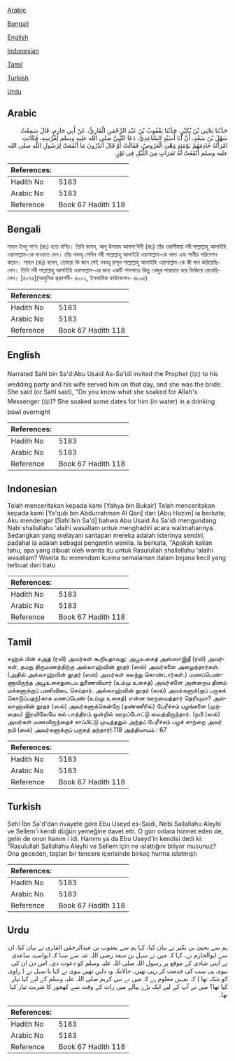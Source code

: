 [Arabic](#arabic)

[Bengali](#bengali)

[English](#english)

[Indonesian](#indonesian)

[Tamil](#tamil)

[Turkish](#turkish)

[Urdu](#urdu)

## Arabic


<div dir="rtl" lang="ar" style={{fontSize:'larger',backgroundColor:'#f8f9fa',padding:20}}>
حَدَّثَنَا يَحْيَى بْنُ بُكَيْرٍ، حَدَّثَنَا يَعْقُوبُ بْنُ عَبْدِ الرَّحْمَنِ الْقَارِيُّ، عَنْ أَبِي حَازِمٍ، قَالَ سَمِعْتُ سَهْلَ بْنَ سَعْدٍ، أَنَّ أَبَا أُسَيْدٍ السَّاعِدِيَّ، دَعَا النَّبِيَّ صلى الله عليه وسلم لِعُرْسِهِ، فَكَانَتِ امْرَأَتُهُ خَادِمَهُمْ يَوْمَئِذٍ وَهْىَ الْعَرُوسُ، فَقَالَتْ أَوْ قَالَ أَتَدْرُونَ مَا أَنْقَعَتْ لِرَسُولِ اللَّهِ صلى الله عليه وسلم أَنْقَعَتْ لَهُ تَمَرَاتٍ مِنَ اللَّيْلِ فِي تَوْرٍ‏.‏
</div>
<div style={{backgroundColor:'#f8f9fa',padding:20, marginBottom: 10}}><table> <thead> <tr> <th>References:</th> <th></th> </tr> </thead> <tbody><tr><td>Hadith No</td><td>5183</td></tr><tr><td>Arabic No</td><td>5183</td></tr><tr><td>Reference</td><td>Book 67 Hadith 118</td></tr></tbody></table></div>

## Bengali


<div dir="ltr" lang="bn" style={{fontSize:'larger',backgroundColor:'#f8f9fa',padding:20}}>
সাহল ইবনু সা‘দ (রাঃ) হতে বর্ণিত। তিনি বলেন, আবূ উসায়দ আসসা‘ঈদী (রাঃ) তাঁর ওয়ালীমায় নবী সাল্লাল্লাহু আলাইহি ওয়াসাল্লাম-কে দাওয়াত দেন। তাঁর নববধূ সেদিন নবী সাল্লাল্লাহু আলাইহি ওয়াসাল্লাম-কে খাদ্য এবং পানীয় পরিবেশন করেন। সাহল (রাঃ) বলেন, তোমরা কি জান সেই নববধূ রাসূল সাল্লাল্লাহু আলাইহি ওয়াসাল্লাম-কে কী পান করিয়েছিলেন। তিনি নবী সাল্লাল্লাহু আলাইহি ওয়াসাল্লাম-এর জন্য একটি পানপাত্রে কিছু খেজুর সারারাত ধরে ভিজিয়ে রেখেছিলেন। [৫১৭৬](আধুনিক প্রকাশনী- ৪৮০২, ইসলামিক ফাউন্ডেশন- ৪৮০৫)
</div>
<div style={{backgroundColor:'#f8f9fa',padding:20, marginBottom: 10}}><table> <thead> <tr> <th>References:</th> <th></th> </tr> </thead> <tbody><tr><td>Hadith No</td><td>5183</td></tr><tr><td>Arabic No</td><td>5183</td></tr><tr><td>Reference</td><td>Book 67 Hadith 118</td></tr></tbody></table></div>

## English


<div dir="ltr" lang="en" style={{fontSize:'larger',backgroundColor:'#f8f9fa',padding:20}}>
Narrated Sahl bin Sa'd:Abu Usaid As-Sa'idi invited the Prophet (ﷺ) to his wedding party and his wife served him on that day, and she was the bride. She said (or Sahl said), "Do you know what she soaked for Allah's Messenger (ﷺ)? She soaked some dates for him (in water) in a drinking bowl overnight
</div>
<div style={{backgroundColor:'#f8f9fa',padding:20, marginBottom: 10}}><table> <thead> <tr> <th>References:</th> <th></th> </tr> </thead> <tbody><tr><td>Hadith No</td><td>5183</td></tr><tr><td>Arabic No</td><td>5183</td></tr><tr><td>Reference</td><td>Book 67 Hadith 118</td></tr></tbody></table></div>

## Indonesian


<div dir="ltr" lang="id" style={{fontSize:'larger',backgroundColor:'#f8f9fa',padding:20}}>
Telah menceritakan kepada kami [Yahya bin Bukair] Telah menceritakan kepada kami [Ya'qub bin Abdurrahman Al Qari] dari [Abu Hazim] ia berkata; Aku mendengar [Sahl bin Sa'd] bahwa Abu Usaid As Sa'idi mengundang Nabi shallallahu 'alaihi wasallam untuk menghadiri acara walimahannya. Sedangkan yang melayani santapan mereka adalah isterinya sendiri, padahal ia adalah sebagai pengantin wanita. Ia berkata, "Apakah kalian tahu, apa yang dibuat oleh wanita itu untuk Rasulullah shallallahu 'alaihi wasallam? Wanita itu merendam kurma semalaman dalam bejana kecil yang terbuat dari batu
</div>
<div style={{backgroundColor:'#f8f9fa',padding:20, marginBottom: 10}}><table> <thead> <tr> <th>References:</th> <th></th> </tr> </thead> <tbody><tr><td>Hadith No</td><td>5183</td></tr><tr><td>Arabic No</td><td>5183</td></tr><tr><td>Reference</td><td>Book 67 Hadith 118</td></tr></tbody></table></div>

## Tamil


<div dir="ltr" lang="ta" style={{fontSize:'larger',backgroundColor:'#f8f9fa',padding:20}}>
சஹ்ல் பின் சஅத் (ரலி) அவர்கள் கூறியதாவது: அபூஉசைத் அஸ்ஸாஇதீ (ரலி) அவர்கள், தமது திருமணத்திற்கு அல்லாஹ்வின் தூதர் (ஸல்) அவர்களை அழைத்தார்கள். (அதில் அல்லாஹ்வின் தூதர் (ஸல்) அவர்கள் கலந்து கொண்டார்கள்.) மணப்பெண்ணாயிருந்த அபூஉசைதுடைய துணைவியார் (உம்மு உசைத்) அவர்களே அன்றைய தினம் மக்களுக்குப் பணிவிடை செய்தார். அல்லாஹ்வின் தூதர் (ஸல்) அவர்களுக்(குப் பருகக் கொடுப்பதற்)காக மணப்பெண் (உம்மு உசைத்) என்ன ஊறவைத்தார் தெரியுமா? அல்லாஹ்வின் தூதர் (ஸல்) அவர்களுக்கென்றே (தண்ணீரில்) பேரீச்சம் பழங்களை (முந்தைய) இரவிலேயே கல் பாத்திரம் ஒன்றில் ஊறப்போட்டு வைத்திருந்தார். (நபி (ஸல்) அவர்கள் மணவிருந்தைச் சாப்பிட்டு முடித்ததும் அந்தப் பேரீச்சம் பழச் சாற்றை அவர் நபி (ஸல்) அவர்களுக்குப் பருகத் தந்தார்).118 அத்தியாயம் : 67
</div>
<div style={{backgroundColor:'#f8f9fa',padding:20, marginBottom: 10}}><table> <thead> <tr> <th>References:</th> <th></th> </tr> </thead> <tbody><tr><td>Hadith No</td><td>5183</td></tr><tr><td>Arabic No</td><td>5183</td></tr><tr><td>Reference</td><td>Book 67 Hadith 118</td></tr></tbody></table></div>

## Turkish


<div dir="ltr" lang="tr" style={{fontSize:'larger',backgroundColor:'#f8f9fa',padding:20}}>
Sehl İbn Sa'd'dan rivayete göre Ebu Useyd es-Saidi, Nebi Sallallahu Aleyhi ve Sellem'i kendi düğün yemeğine davet etti. O gün onlara hizmet eden de, gelin de onun hanım i idi. Hanımı ya da Ebu Useyd'in kendisi dedi ki: "Rasulullah Sallallahu Aleyhi ve Sellem için ne ıslattığını biliyor musunuz? Ona geceden, taştan bir tencere içerisinde birkaç hurma ıslatmıştı
</div>
<div style={{backgroundColor:'#f8f9fa',padding:20, marginBottom: 10}}><table> <thead> <tr> <th>References:</th> <th></th> </tr> </thead> <tbody><tr><td>Hadith No</td><td>5183</td></tr><tr><td>Arabic No</td><td>5183</td></tr><tr><td>Reference</td><td>Book 67 Hadith 118</td></tr></tbody></table></div>

## Urdu


<div dir="rtl" lang="ur" style={{fontSize:'larger',backgroundColor:'#f8f9fa',padding:20}}>
ہم سے یحییٰ بن بکیر نے بیان کیا، کہا ہم سے یعقوب بن عبدالرحمٰن القاری نے بیان کیا، ان سے ابوالحازم نے، کہا کہ میں نے سہل بن سعد رضی اللہ عنہ سے سنا کہ ابواسید ساعدی نے اپنی شادی کے موقع پر رسول اللہ صلی اللہ علیہ وسلم کو دعوت دی۔ اس دن ان کی بیوی ہی سب کی خدمت کر رہی تھیں، حالانکہ وہ دلہن تھیں بیوی نے کہا یا سہل نے ( راوی کو شک تھا ) کہ تمہیں معلوم ہے کہ میں نے نبی کریم صلی اللہ علیہ وسلم کے لیے کیا تیار کیا تھا؟ میں نے آپ کے لیے ایک بڑے پیالے میں رات کے وقت سے کھجور کا شربت تیار کیا تھا۔
</div>
<div style={{backgroundColor:'#f8f9fa',padding:20, marginBottom: 10}}><table> <thead> <tr> <th>References:</th> <th></th> </tr> </thead> <tbody><tr><td>Hadith No</td><td>5183</td></tr><tr><td>Arabic No</td><td>5183</td></tr><tr><td>Reference</td><td>Book 67 Hadith 118</td></tr></tbody></table></div>